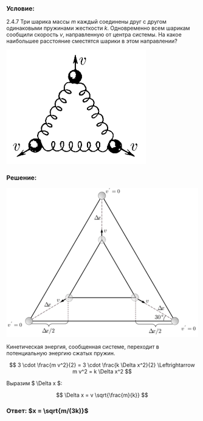 ###  Условие: 

$2.4.7$ Три шарика массы $m$ каждый соединены друг с другом одинаковыми пружинами жесткости $k$. Одновременно всем шарикам сообщили скорость $v$, направленную от центра системы. На какое наибольшее расстояние сместятся шарики в этом направлении? 

![К задаче $2.4.7$|368x301, 30%](../../img/2.4.7/2.4.7.png)

###  Решение: 


![|1495x1166, 65%](../../img/2.4.7/Picture1.svg)

Кинетическая энергия, сообщенная системе, переходит в потенциальную энергию сжатых пружин.

$$
3 \cdot \frac{m v^2}{2} = 3 \cdot \frac{k \Delta x^2}{2} \Leftrightarrow m v^2 = k \Delta x^2
$$

Выразим $ \Delta x $:

$$
\Delta x = v \sqrt{\frac{m}{k}}
$$


###  Ответ: $x = \sqrt{m/(3k)}$ 

